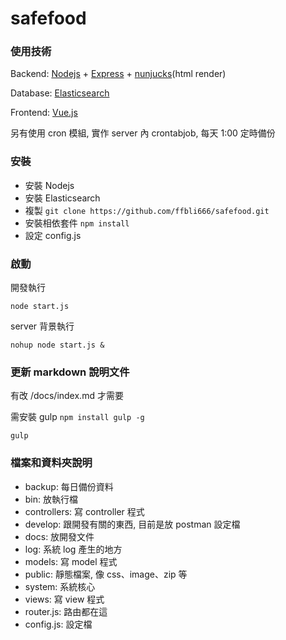 # safefood


### 使用技術
Backend: [Nodejs](https://nodejs.org/en/) + [Express](http://expressjs.com/en/guide/routing.html) + [nunjucks](https://mozilla.github.io/nunjucks/templating.html#variables)(html render)

Database: [Elasticsearch](https://www.elastic.co/)

Frontend: [Vue.js](http://cn.vuejs.org/guide/index.html)

另有使用 cron 模組, 實作 server 內 crontabjob, 每天 1:00 定時備份

### 安裝

* 安裝 Nodejs
* 安裝 Elasticsearch
* 複製 ```git clone https://github.com/ffbli666/safefood.git```
* 安裝相依套件  ```npm install```
* 設定 config.js


### 啟動

開發執行

```node start.js```

server 背景執行

```nohup node start.js &```

### 更新 markdown 說明文件

有改 /docs/index.md 才需要

需安裝 gulp ```npm install gulp -g```

```gulp```


### 檔案和資料夾說明

 * backup: 每日備份資料
 * bin: 放執行檔
 * controllers: 寫 controller 程式
 * develop: 跟開發有關的東西, 目前是放 postman 設定檔
 * docs: 放開發文件
 * log: 系統 log 產生的地方
 * models: 寫 model 程式
 * public: 靜態檔案, 像 css、image、zip 等
 * system: 系統核心
 * views: 寫 view 程式
 * router.js: 路由都在這
 * config.js: 設定檔